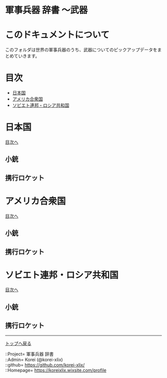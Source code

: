 # 軍事兵器 辞書 ～武器

# このドキュメントについて
このフォルダは世界の軍事兵器のうち、武器についてのピックアップデータをまとめていきます。  



# 目次 <a name="aMokuji"></a>

* [日本国](#aJapan)
* [アメリカ合衆国](#aAmerica)
* [ソビエト連邦・ロシア共和国](#aSoviet)




# 日本国 <a name="aJapan"></a>
[目次へ](#aMokuji)

## 小銃


## 携行ロケット







# アメリカ合衆国 <a name="aAmerica"></a>
[目次へ](#aMokuji)

## 小銃


## 携行ロケット





# ソビエト連邦・ロシア共和国 <a name="aSoviet"></a>
[目次へ](#aMokuji)

## 小銃


## 携行ロケット










***
[トップへ戻る](/readme.md)  
  
::Project= 軍事兵器 辞書  
::Admin= Korei (@korei-xlix)  
::github= https://github.com/korei-xlix/  
::Homepage= https://koreixlix.wixsite.com/profile  
